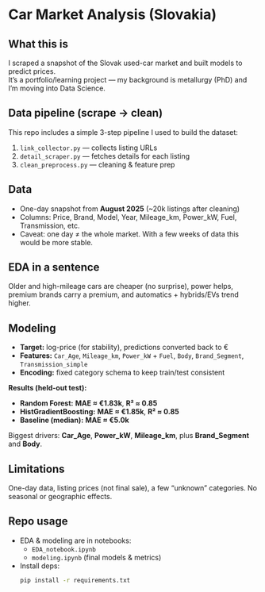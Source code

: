 # Car Market Analysis (Slovakia)

## What this is
I scraped a snapshot of the Slovak used-car market and built models to predict prices.  
It’s a portfolio/learning project — my background is metallurgy (PhD) and I’m moving into Data Science.

## Data pipeline (scrape → clean)
This repo includes a simple 3-step pipeline I used to build the dataset:
1) `link_collector.py` — collects listing URLs  
2) `detail_scraper.py` — fetches details for each listing  
3) `clean_preprocess.py` — cleaning & feature prep

## Data
- One-day snapshot from **August 2025** (~20k listings after cleaning)
- Columns: Price, Brand, Model, Year, Mileage_km, Power_kW, Fuel, Transmission, etc.
- Caveat: one day ≠ the whole market. With a few weeks of data this would be more stable.

## EDA in a sentence
Older and high-mileage cars are cheaper (no surprise), power helps, premium brands carry a premium, and automatics + hybrids/EVs trend higher.

## Modeling
- **Target:** log-price (for stability), predictions converted back to €
- **Features:** `Car_Age`, `Mileage_km`, `Power_kW` + `Fuel`, `Body`, `Brand_Segment`, `Transmission_simple`
- **Encoding:** fixed category schema to keep train/test consistent

**Results (held-out test):**
- **Random Forest:** **MAE ≈ €1.83k**, **R² ≈ 0.85**  
- **HistGradientBoosting:** **MAE ≈ €1.85k**, **R² ≈ 0.85**  
- **Baseline (median):** **MAE ≈ €5.0k**

Biggest drivers: **Car_Age**, **Power_kW**, **Mileage_km**, plus **Brand_Segment** and **Body**.

## Limitations
One-day data, listing prices (not final sale), a few “unknown” categories. No seasonal or geographic effects.

## Repo usage
- EDA & modeling are in notebooks:
  - `EDA_notebook.ipynb`
  - `modeling.ipynb` (final models & metrics)
- Install deps:
  ```bash
  pip install -r requirements.txt

